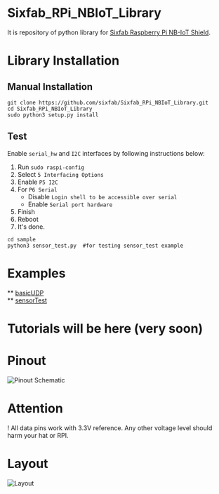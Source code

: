 # Sixfab_RPi_NBIoT_Library
It is repository of python library for [Sixfab Raspberry Pi NB-IoT Shield](https://sixfab.com/product/raspberry-pi-nb-iot-shield/).

# Library Installation
## Manual Installation
```
git clone https://github.com/sixfab/Sixfab_RPi_NBIoT_Library.git
cd Sixfab_RPi_NBIoT_Library
sudo python3 setup.py install
```

## Test
Enable `serial_hw` and `I2C` interfaces by following instructions below:  
1. Run `sudo raspi-config`
2. Select `5 Interfacing Options`
3. Enable `P5 I2C`
4. For `P6 Serial`
    * Disable `Login shell to be accessible over serial`
    * Enable `Serial port hardware`
5. Finish
6. Reboot
7. It's done.
```
cd sample
python3 sensor_test.py  #for testing sensor_test example
```

# Examples
** [basicUDP](https://github.com/sixfab/Sixfab_RPi_NBIoT_Library/blob/master/sample/basicUDP.py)  
** [sensorTest](https://github.com/sixfab/Sixfab_RPi_NBIoT_Library/blob/master/sample/sensor_test.py)

# Tutorials will be here (very soon)

# Pinout
![Pinout Schematic](https://sixfab.com/wp-content/uploads/2018/10/rpi_nbiot_shield_pinout.png)

# Attention
! All data pins work with 3.3V reference. Any other voltage level should harm your hat or RPI.

# Layout
![Layout](https://sixfab.com/wp-content/uploads/2018/10/rpi_nbiot_shield_layout-1.png)

